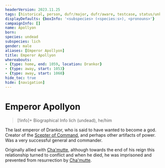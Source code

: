 ```yaml
---
headerVersion: 2023.11.25
tags: [historical, person, dufr/major, dufr/aware, testcase, status/unknown]
displayDefaults: {boxInfo: '<subspecies> (<species:s>), <pronouns>'}
campaignInfo: []
name: Apollyon
born:
species: undead
subspecies: lich
gender: male
aliases: [Emperor Apollyon]
title: Emperor Apollyon
whereabouts:
- {type: home, end: 1059, location: Drankor}
- {type: away, start: 1053}
- {type: away, start: 1060}
hide_toc: true
hide: [navigation]
---
```

# Emperor Apollyon
>[!info]+ Biographical Info
> lich (undead), he/him
>> 

The last emperor of Drankor, who is said to have wanted to become a god. Creator of the [Scepter of Command](<../../../things/artifacts-of-power/scepter-of-command.md>), and perhaps other artifacts of power. Was a very successful general and commander. 

Originally allied with [Cha'mutte](<../../extraplanar-powers/cha-mutte.md>), although towards the end of his reign this relationship turned to conflict and when he died, he was imprisoned and prevented from resurrection by [Cha'mutte](<../../extraplanar-powers/cha-mutte.md>). 
